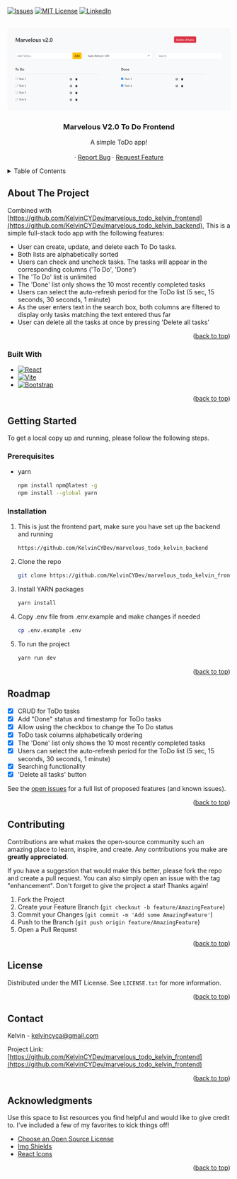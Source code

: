 <a name="readme-top"></a>
[![Issues][issues-shield]][issues-url]
[![MIT License][license-shield]][license-url]
[![LinkedIn][linkedin-shield]][linkedin-url]

<br />
<div align="center">
  <a href="https://github.com/KelvinCYDev/marvelous_todo_kelvin_frontend">
    <img src="assets/screenshot.png" alt="Logo">
  </a>

  <h3 align="center">Marvelous V2.0 To Do Frontend</h3>

  <p align="center">
    A simple ToDo app!
    <br />
    <br />
    ·
    <a href="https://github.com/KelvinCYDev/marvelous_todo_kelvin_frontend/issues">Report Bug</a>
    ·
    <a href="https://github.com/KelvinCYDev/marvelous_todo_kelvin_frontend/issues">Request Feature</a>

  </p>
</div>

<!-- TABLE OF CONTENTS -->
<details>
  <summary>Table of Contents</summary>
  <ol>
    <li>
      <a href="#about-the-project">About The Project</a>
      <ul>
        <li><a href="#built-with">Built With</a></li>
      </ul>
    </li>
    <li>
      <a href="#getting-started">Getting Started</a>
      <ul>
        <li><a href="#prerequisites">Prerequisites</a></li>
        <li><a href="#installation">Installation</a></li>
      </ul>
    </li>
    <li><a href="#roadmap">Roadmap</a></li>
    <li><a href="#contributing">Contributing</a></li>
    <li><a href="#license">License</a></li>
    <li><a href="#contact">Contact</a></li>
    <li><a href="#acknowledgments">Acknowledgments</a></li>
  </ol>
</details>

<!-- ABOUT THE PROJECT -->

## About The Project

Combined with [https://github.com/KelvinCYDev/marvelous_todo_kelvin_frontend](https://github.com/KelvinCYDev/marvelous_todo_kelvin_backend), This is a simple full-stack todo app with the following features:

- User can create, update, and delete each To Do tasks.
- Both lists are alphabetically sorted
- Users can check and uncheck tasks. The tasks will appear in the corresponding columns ('To Do', 'Done')
- The 'To Do' list is unlimited
- The 'Done' list only shows the 10 most recently completed tasks
- Users can select the auto-refresh period for the ToDo list (5 sec, 15 seconds, 30 seconds, 1 minute)
- As the user enters text in the search box, both columns are filtered to display only tasks matching the text entered thus far
- User can delete all the tasks at once by pressing 'Delete all tasks'

<p align="right">(<a href="#readme-top">back to top</a>)</p>

### Built With

- [![React][React.js]][React-url]
- [![Vite][Vite]][Vite-url]
- [![Bootstrap][Bootstrap.com]][Bootstrap-url]

<p align="right">(<a href="#readme-top">back to top</a>)</p>

<!-- GETTING STARTED -->

## Getting Started

To get a local copy up and running, please follow the following steps.

### Prerequisites

- yarn

  ```sh
  npm install npm@latest -g
  npm install --global yarn
  ```

### Installation

1. This is just the frontend part, make sure you have set up the backend and running
   ```sh
   https://github.com/KelvinCYDev/marvelous_todo_kelvin_backend
   ```
2. Clone the repo
   ```sh
   git clone https://github.com/KelvinCYDev/marvelous_todo_kelvin_frontend.git
   ```
3. Install YARN packages
   ```sh
   yarn install
   ```
4. Copy .env file from .env.example and make changes if needed
   ```sh
   cp .env.example .env
   ```
5. To run the project
   ```sh
   yarn run dev
   ```

<p align="right">(<a href="#readme-top">back to top</a>)</p>

<!-- ROADMAP -->

## Roadmap

- [x] CRUD for ToDo tasks
- [x] Add "Done" status and timestamp for ToDo tasks
- [x] Allow using the checkbox to change the To Do status
- [x] ToDo task columns alphabetically ordering
- [x] The 'Done' list only shows the 10 most recently completed tasks
- [x] Users can select the auto-refresh period for the ToDo list (5 sec, 15 seconds, 30 seconds, 1 minute)
- [x] Searching functionality
- [x] 'Delete all tasks' button

See the [open issues](https://github.com/KelvinCYDev/marvelous_todo_kelvin_frontend/issues) for a full list of proposed features (and known issues).

<p align="right">(<a href="#readme-top">back to top</a>)</p>

<!-- CONTRIBUTING -->

## Contributing

Contributions are what makes the open-source community such an amazing place to learn, inspire, and create. Any contributions you make are **greatly appreciated**.

If you have a suggestion that would make this better, please fork the repo and create a pull request. You can also simply open an issue with the tag "enhancement".
Don't forget to give the project a star! Thanks again!

1. Fork the Project
2. Create your Feature Branch (`git checkout -b feature/AmazingFeature`)
3. Commit your Changes (`git commit -m 'Add some AmazingFeature'`)
4. Push to the Branch (`git push origin feature/AmazingFeature`)
5. Open a Pull Request

<p align="right">(<a href="#readme-top">back to top</a>)</p>

<!-- LICENSE -->

## License

Distributed under the MIT License. See `LICENSE.txt` for more information.

<p align="right">(<a href="#readme-top">back to top</a>)</p>

<!-- CONTACT -->

## Contact

Kelvin - kelvincyca@gmail.com

Project Link: [https://github.com/KelvinCYDev/marvelous_todo_kelvin_frontend](https://github.com/KelvinCYDev/marvelous_todo_kelvin_frontend)

<p align="right">(<a href="#readme-top">back to top</a>)</p>

<!-- ACKNOWLEDGMENTS -->

## Acknowledgments

Use this space to list resources you find helpful and would like to give credit to. I've included a few of my favorites to kick things off!

- [Choose an Open Source License](https://choosealicense.com)
- [Img Shields](https://shields.io)
- [React Icons](https://react-icons.github.io/react-icons/search)

<p align="right">(<a href="#readme-top">back to top</a>)</p>

[contributors-shield]: https://img.shields.io/github/contributors/KelvinCYDev/marvelous_todo_kelvin_frontend.svg?style=for-the-badge
[contributors-url]: https://github.com/KelvinCYDev/marvelous_todo_kelvin_frontend/graphs/contributors
[forks-shield]: https://img.shields.io/github/forks/KelvinCYDev/marvelous_todo_kelvin_frontend.svg?style=for-the-badge
[forks-url]: https://github.com/KelvinCYDev/marvelous_todo_kelvin_frontend/network/members
[stars-shield]: https://img.shields.io/github/stars/KelvinCYDev/marvelous_todo_kelvin_frontend.svg?style=for-the-badge
[stars-url]: https://github.com/KelvinCYDev/marvelous_todo_kelvin_frontend/stargazers
[issues-shield]: https://img.shields.io/github/issues/KelvinCYDev/marvelous_todo_kelvin_frontend.svg?style=for-the-badge
[issues-url]: https://github.com/KelvinCYDev/marvelous_todo_kelvin_frontend/issues
[license-shield]: https://img.shields.io/github/license/KelvinCYDev/marvelous_todo_kelvin_frontend.svg?style=for-the-badge
[license-url]: https://github.com/KelvinCYDev/marvelous_todo_kelvin_frontend/blob/master/LICENSE.txt
[linkedin-shield]: https://img.shields.io/badge/-LinkedIn-black.svg?style=for-the-badge&logo=linkedin&colorB=555
[linkedin-url]: https://linkedin.com/in/kelvincylau
[product-screenshot]: images/screenshot.png
[Vite]: https://img.shields.io/badge/vite-%23646CFF.svg?style=for-the-badge&logo=vite&logoColor=white
[Vite-url]: https://vitejs.dev/
[React.js]: https://img.shields.io/badge/React-20232A?style=for-the-badge&logo=react&logoColor=61DAFB
[React-url]: https://reactjs.org/
[Bootstrap.com]: https://img.shields.io/badge/Bootstrap-563D7C?style=for-the-badge&logo=bootstrap&logoColor=white
[Bootstrap-url]: https://getbootstrap.com
